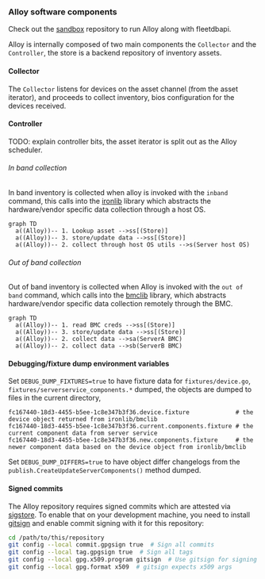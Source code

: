 ### Alloy software components

Check out the [sandbox](https://github.com/metal-toolbox/sandbox) repository to run Alloy along with fleetdbapi.

Alloy is internally composed of two main components the `Collector` and the `Controller`,
the store is a backend repository of inventory assets.

#### Collector

The `Collector` listens for devices on the asset channel (from the asset iterator),
and proceeds to collect inventory, bios configuration for the devices received.

#### Controller

TODO: explain controller bits, the asset iterator is split out as the Alloy scheduler.



###### In band collection

In band inventory is collected when alloy is invoked with the `inband` command,
this calls into the [ironlib](https://github.com/metal-toolbox/ironlib) library
which abstracts the hardware/vendor specific data collection through a host OS.

```mermaid
graph TD
  a((Alloy))-- 1. Lookup asset -->ss[(Store)]
  a((Alloy))-- 3. store/update data -->ss[(Store)]
  a((Alloy))-- 2. collect through host OS utils -->s(Server host OS)
```

###### Out of band collection

Out of band inventory is collected when Alloy is invoked with the `out of band`
command, which calls into the [bmclib](https://github.com/bmc-toolbox/bmclib/)
library, which abstracts hardware/vendor specific data collection remotely through the
BMC.

```mermaid
graph TD
  a((Alloy))-- 1. read BMC creds -->ss[(Store)]
  a((Alloy))-- 3. store/update data -->ss[(Store)]
  a((Alloy))-- 2. collect data -->sa(ServerA BMC)
  a((Alloy))-- 2. collect data -->sb(ServerB BMC)
```


#### Debugging/fixture dump environment variables

 Set `DEBUG_DUMP_FIXTURES=true` to have fixture data for `fixtures/device.go`, `fixtures/serverservice_components.*` dumped,
 the objects are dumped to files in the current directory,
 ```
fc167440-18d3-4455-b5ee-1c8e347b3f36.device.fixture             # the device object returned from ironlib/bmclib
fc167440-18d3-4455-b5ee-1c8e347b3f36.current.components.fixture # the current component data from server service
fc167440-18d3-4455-b5ee-1c8e347b3f36.new.components.fixture     # the newer component data based on the device object from ironlib/bmclib
 ```

 Set `DEBUG_DUMP_DIFFERS=true` to have object differ changelogs from the `publish.CreateUpdateServerComponents()` method dumped.


#### Signed commits

The Alloy repository requires signed commits which are attested via [sigstore](https://www.sigstore.dev/).
To enable that on your development machine, you need to install [gitsign](https://github.com/sigstore/gitsign)
and enable commit signing with it for this repository:

```bash
cd /path/to/this/repository
git config --local commit.gpgsign true  # Sign all commits
git config --local tag.gpgsign true  # Sign all tags
git config --local gpg.x509.program gitsign  # Use gitsign for signing
git config --local gpg.format x509  # gitsign expects x509 args
```
